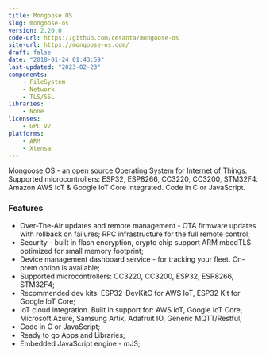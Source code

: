 ```yaml
---
title: Mongoose OS
slug: mongoose-os
version: 2.20.0
code-url: https://github.com/cesanta/mongoose-os
site-url: https://mongoose-os.com/
draft: false
date: "2018-01-24 01:43:59"
last-updated: "2023-02-23"
components:
    - FileSystem
    - Network
    - TLS/SSL
libraries:
    - None
licenses:
    - GPL v2
platforms:
    - ARM
    - Xtensa
---
```

Mongoose OS - an open source Operating System for Internet of Things. Supported microcontrollers: ESP32, ESP8266, CC3220, CC3200, STM32F4. Amazon AWS IoT & Google IoT Core integrated. Code in C or JavaScript.

<!--more-->

### Features
- Over-The-Air updates and remote management - OTA firmware updates with rollback on failures; RPC infrastructure for the full remote control;
- Security - built in flash encryption, crypto chip support ARM mbedTLS optimized for small memory footprint;
- Device management dashboard service	- for tracking your fleet. On-prem option is available;
- Supported microcontrollers: CC3220, CC3200, ESP32, ESP8266, STM32F4;
- Recommended dev kits: ESP32-DevKitC for AWS IoT, ESP32 Kit for Google IoT Core;
- IoT cloud integration. Built in support for: AWS IoT, Google IoT Core, Microsoft Azure, Samsung Artik, Adafruit IO, Generic MQTT/Restful;
- Code in C or JavaScript;
- Ready to go Apps and Libraries;
- Embedded JavaScript engine - mJS;


